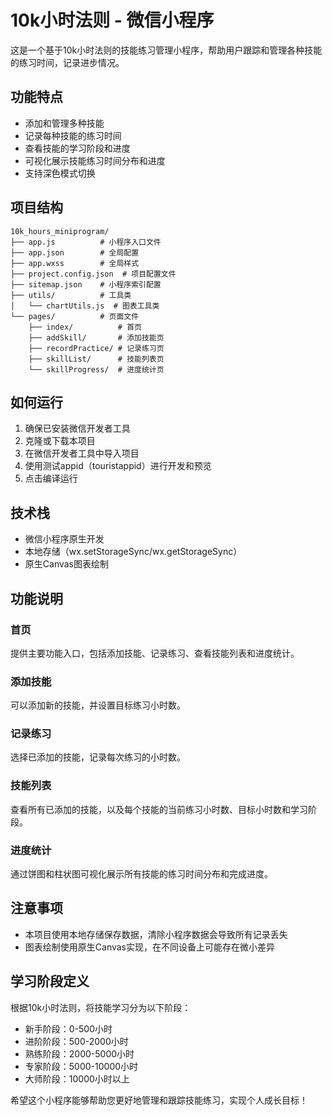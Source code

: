 # 10k小时法则 - 微信小程序

这是一个基于10k小时法则的技能练习管理小程序，帮助用户跟踪和管理各种技能的练习时间，记录进步情况。

## 功能特点

- 添加和管理多种技能
- 记录每种技能的练习时间
- 查看技能的学习阶段和进度
- 可视化展示技能练习时间分布和进度
- 支持深色模式切换

## 项目结构

```
10k_hours_miniprogram/
├── app.js          # 小程序入口文件
├── app.json        # 全局配置
├── app.wxss        # 全局样式
├── project.config.json  # 项目配置文件
├── sitemap.json    # 小程序索引配置
├── utils/          # 工具类
│   └── chartUtils.js  # 图表工具类
└── pages/          # 页面文件
    ├── index/          # 首页
    ├── addSkill/       # 添加技能页
    ├── recordPractice/ # 记录练习页
    ├── skillList/      # 技能列表页
    └── skillProgress/  # 进度统计页
```

## 如何运行

1. 确保已安装微信开发者工具
2. 克隆或下载本项目
3. 在微信开发者工具中导入项目
4. 使用测试appid（touristappid）进行开发和预览
5. 点击编译运行

## 技术栈

- 微信小程序原生开发
- 本地存储（wx.setStorageSync/wx.getStorageSync）
- 原生Canvas图表绘制

## 功能说明

### 首页
提供主要功能入口，包括添加技能、记录练习、查看技能列表和进度统计。

### 添加技能
可以添加新的技能，并设置目标练习小时数。

### 记录练习
选择已添加的技能，记录每次练习的小时数。

### 技能列表
查看所有已添加的技能，以及每个技能的当前练习小时数、目标小时数和学习阶段。

### 进度统计
通过饼图和柱状图可视化展示所有技能的练习时间分布和完成进度。

## 注意事项

- 本项目使用本地存储保存数据，清除小程序数据会导致所有记录丢失
- 图表绘制使用原生Canvas实现，在不同设备上可能存在微小差异

## 学习阶段定义

根据10k小时法则，将技能学习分为以下阶段：
- 新手阶段：0-500小时
- 进阶阶段：500-2000小时
- 熟练阶段：2000-5000小时
- 专家阶段：5000-10000小时
- 大师阶段：10000小时以上

希望这个小程序能够帮助您更好地管理和跟踪技能练习，实现个人成长目标！